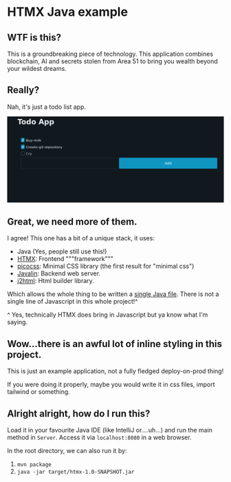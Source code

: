 # HTMX Java example

## WTF is this?

This is a groundbreaking piece of technology.
This application combines blockchain, AI and secrets stolen from Area 51 to bring you wealth beyond
your wildest dreams.

## Really?

Nah, it's just a todo list app.

![A beautiful TODO app](/screenshot.png)

## Great, we need more of them.

I agree! This one has a bit of a unique stack, it uses:

- Java (Yes, people still use this!)
- [HTMX](https://htmx.org/): Frontend """framework"""
- [picocss](https://picocss.com/): Minimal CSS library (the first result for "minimal css")
- [Javalin](https://javalin.io/): Backend web server.
- [j2html](https://j2html.com/): Html builder library.

Which allows the whole thing to be written a [single Java file](https://github.com/AussieGuy0/java-htmx-todo/blob/e8c174b8bfd3173e2b392601b460dc75411db7c5/src/main/java/dev/anthonybruno/htmx/Server.java).
There is not a single line of Javascript in this whole project!^

^ Yes, technically HTMX does bring in Javascript but ya know what I'm saying.

## Wow...there is an awful lot of inline styling in this project.

This is just an example application, not a fully fledged deploy-on-prod thing!

If you were doing it properly, maybe you would write it in css files, import tailwind or something.

## Alright alright, how do I run this?

Load it in your favourite Java IDE (like IntelliJ or....uh...) and run the main method in `Server`.
Access it via `localhost:8080` in a web browser.

In the root directory, we can also run it by:

1. `mvn package`
2. `java -jar target/htmx-1.0-SNAPSHOT.jar`
